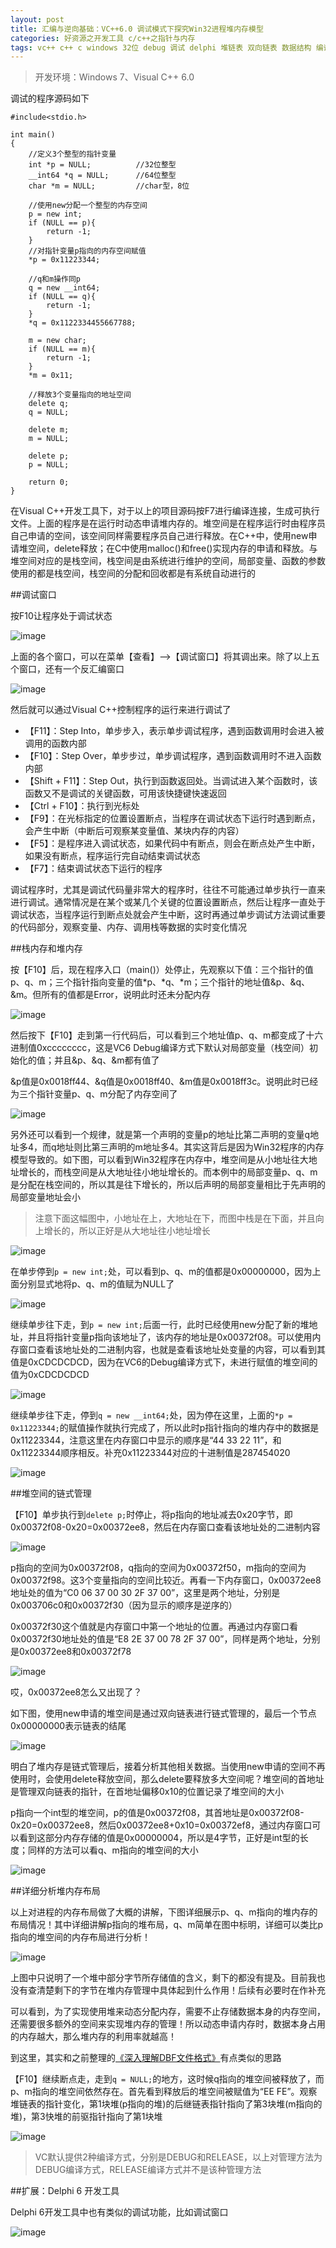 ```yaml
---
layout: post
title: 汇编与逆向基础：VC++6.0 调试模式下探究Win32进程堆内存模型
categories: 好资源之开发工具 c/c++之指针与内存 
tags: vc++ c++ c windows 32位 debug 调试 delphi 堆链表 双向链表 数据结构 编译 堆 栈
---
```


>开发环境：Windows 7、Visual C++ 6.0

调试的程序源码如下

```
#include<stdio.h>

int main()
{
	//定义3个整型的指针变量
	int *p = NULL;			//32位整型
	__int64 *q = NULL;		//64位整型
	char *m = NULL;			//char型，8位

	//使用new分配一个整型的内存空间
	p = new int;
	if (NULL == p){
		return -1;
	}
	//对指针变量p指向的内存空间赋值
	*p = 0x11223344;

	//q和m操作同p
	q = new __int64;
	if (NULL == q){
		return -1;
	}
	*q = 0x1122334455667788;

	m = new char;
	if (NULL == m){
		return -1;
	}
	*m = 0x11;

	//释放3个变量指向的地址空间
	delete q;
	q = NULL;

	delete m;
	m = NULL;
	
	delete p;
	p = NULL;

	return 0;
}
```

在Visual C++开发工具下，对于以上的项目源码按F7进行编译连接，生成可执行文件。上面的程序是在运行时动态申请堆内存的。堆空间是在程序运行时由程序员自己申请的空间，该空间同样需要程序员自己进行释放。在C++中，使用new申请堆空间，delete释放；在C中使用malloc()和free()实现内存的申请和释放。与堆空间对应的是栈空间，栈空间是由系统进行维护的空间，局部变量、函数的参数使用的都是栈空间，栈空间的分配和回收都是有系统自动进行的

##调试窗口

按F10让程序处于调试状态

![image](../media/image/2016-12-03/01.png)

上面的各个窗口，可以在菜单【查看】-->【调试窗口】将其调出来。除了以上五个窗口，还有一个反汇编窗口

![image](../media/image/2016-12-03/02.png)

然后就可以通过Visual C++控制程序的运行来进行调试了

* 【F11】：Step Into，单步步入，表示单步调试程序，遇到函数调用时会进入被调用的函数内部
* 【F10】：Step Over，单步步过，单步调试程序，遇到函数调用时不进入函数内部
* 【Shift + F11】：Step Out，执行到函数返回处。当调试进入某个函数时，该函数又不是调试的关键函数，可用该快捷键快速返回
* 【Ctrl + F10】：执行到光标处
* 【F9】：在光标指定的位置设置断点，当程序在调试状态下运行时遇到断点，会产生中断（中断后可观察某变量值、某块内存的内容）
* 【F5】：是程序进入调试状态，如果代码中有断点，则会在断点处产生中断，如果没有断点，程序运行完自动结束调试状态
* 【F7】：结束调试状态下运行的程序

调试程序时，尤其是调试代码量非常大的程序时，往往不可能通过单步执行一直来进行调试。通常情况是在某个或某几个关键的位置设置断点，然后让程序一直处于调试状态，当程序运行到断点处就会产生中断，这时再通过单步调试方法调试重要的代码部分，观察变量、内存、调用栈等数据的实时变化情况

##栈内存和堆内存

按【F10】后，现在程序入口（main()）处停止，先观察以下值：三个指针的值p、q、m；三个指针指向变量的值\*p、\*q、\*m；三个指针的地址值&p、&q、&m。但所有的值都是Error，说明此时还未分配内存

![image](../media/image/2016-12-03/03.png)

然后按下【F10】走到第一行代码后，可以看到三个地址值p、q、m都变成了十六进制值0xcccccccc，这是VC6 Debug编译方式下默认对局部变量（栈空间）初始化的值；并且&p、&q、&m都有值了

&p值是0x0018ff44、&q值是0x0018ff40、&m值是0x0018ff3c。说明此时已经为三个指针变量p、q、m分配了内存空间了

![image](../media/image/2016-12-03/04.png)

另外还可以看到一个规律，就是第一个声明的变量p的地址比第二声明的变量q地址多4，而q地址则比第三声明的m地址多4。其实这背后是因为Win32程序的内存模型导致的。如下图，可以看到Win32程序在内存中，堆空间是从小地址往大地址增长的，而栈空间是从大地址往小地址增长的。而本例中的局部变量p、q、m是分配在栈空间的，所以其是往下增长的，所以后声明的局部变量相比于先声明的局部变量地址会小

>注意下面这幅图中，小地址在上，大地址在下，而图中栈是在下面，并且向上增长的，所以正好是从大地址往小地址增长

![image](../media/image/2016-12-03/Win32EXE.png)

在单步停到`p = new int;`处，可以看到p、q、m的值都是0x00000000，因为上面分别显式地将p、q、m的值赋为NULL了

![image](../media/image/2016-12-03/05.png)

继续单步往下走，到`p = new int;`后面一行，此时已经使用new分配了新的堆地址，并且将指针变量p指向该地址了，该内存的地址是0x00372f08。可以使用内存窗口查看该地址处的二进制内容，也就是查看该地址处变量的内容，可以看到其值是0xCDCDCDCD，因为在VC6的Debug编译方式下，未进行赋值的堆空间的值为0xCDCDCDCD

![image](../media/image/2016-12-03/06.png)

继续单步往下走，停到`q = new __int64;`处，因为停在这里，上面的`*p = 0x11223344;`的赋值操作就执行完成了，所以此时p指针指向的堆内存中的数据是0x11223344，注意这里在内存窗口中显示的顺序是“44 33 22 11”，和0x11223344顺序相反。补充0x11223344对应的十进制值是287454020

![image](../media/image/2016-12-03/07.png)

##堆空间的链式管理

【F10】单步执行到`delete p;`时停止，将p指向的地址减去0x20字节，即0x00372f08-0x20=0x00372ee8，然后在内存窗口查看该地址处的二进制内容

![image](../media/image/2016-12-03/08.png)

p指向的空间为0x00372f08，q指向的空间为0x00372f50，m指向的空间为0x00372f98。这3个变量指向的空间比较近。再看一下内存窗口，0x00372ee8地址处的值为“C0 06 37 00 30 2F 37 00”，这里是两个地址，分别是0x003706c0和0x00372f30（因为显示的顺序是逆序的）

0x00372f30这个值就是内存窗口中第一个地址的位置。再通过内存窗口看0x00372f30地址处的值是“E8 2E 37 00 78 2F 37 00”，同样是两个地址，分别是0x00372ee8和0x00372f78

![image](../media/image/2016-12-03/09.png)

哎，0x00372ee8怎么又出现了？

如下图，使用new申请的堆空间是通过双向链表进行链式管理的，最后一个节点0x00000000表示链表的结尾

![image](../media/image/2016-12-03/new.png)

明白了堆内存是链式管理后，接着分析其他相关数据。当使用new申请的空间不再使用时，会使用delete释放空间，那么delete要释放多大空间呢？堆空间的首地址是管理双向链表的指针，在首地址偏移0x10的位置记录了堆空间的大小

p指向一个int型的堆空间，p的值是0x00372f08，其首地址是0x00372f08-0x20=0x00372ee8，然后0x00372ee8+0x10=0x00372ef8，通过内存窗口可以看到这部分内存存储的值是0x00000004，所以是4字节，正好是int型的长度；同样的方法可以看q、m指向的堆空间的大小

![image](../media/image/2016-12-03/10.png)

##详细分析堆内存布局

以上对进程的内存布局做了大概的讲解，下图详细展示p、q、m指向的堆内存的布局情况！其中详细讲解p指向的堆布局，q、m简单在图中标明，详细可以类比p指向的堆空间的内存布局进行分析！

![image](../media/image/2016-12-03/11.png)

上图中只说明了一个堆中部分字节所存储值的含义，剩下的都没有提及。目前我也没有查清楚剩下的字节在堆内存管理中具体起到什么作用！后续有必要时在作补充

可以看到，为了实现使用堆来动态分配内存，需要不止存储数据本身的内存空间，还需要很多额外的空间来实现堆内存的管理！所以动态申请内存时，数据本身占用的内存越大，那么堆内存的利用率就越高！

到这里，其实和之前整理的[《深入理解DBF文件格式》](http://www.xumenger.com/dbf-20160703/)有点类似的思路

【F10】继续断点走，走到`q = NULL;`的地方，这时候q指向的堆空间被释放了，而p、m指向的堆空间依然存在。首先看到释放后的堆空间被赋值为“EE FE”。观察堆链表的指针变化，第1块堆(p指向的堆)的后继链表指针指向了第3块堆(m指向的堆)，第3快堆的前驱指针指向了第1块堆

![image](../media/image/2016-12-03/12.png)

>VC默认提供2种编译方式，分别是DEBUG和RELEASE，以上对管理方法为DEBUG编译方式，RELEASE编译方式并不是该种管理方法

##扩展：Delphi 6 开发工具

Delphi 6开发工具中也有类似的调试功能，比如调试窗口

![image](../media/image/2016-12-03/delphi.png)
